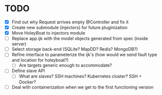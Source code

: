 # TODO

- [X] Find out why Request arrives empty @Controller and fix it
- [X] Create new submodule (injectors) for future pluginization
- [X] Move HoleyBoat to injectors module
- [ ] Replace app.ijk with the model objects generated from spec (inside server)
- [ ] Select storage back-end (SQLite? MapDD? Redis? MongoDB?)
- [ ] Refine interface to parameterize the ijk's (how would we send fault type and location for holeyboat?)
	- [ ] Are targets generic enough to accommodate? 
- [ ] Define slave API
	- [ ] What are slaves? SSH machines? Kubernetes cluster? SSH + Docker?	
- [ ] Deal with containerization when we get to the first functioning version
